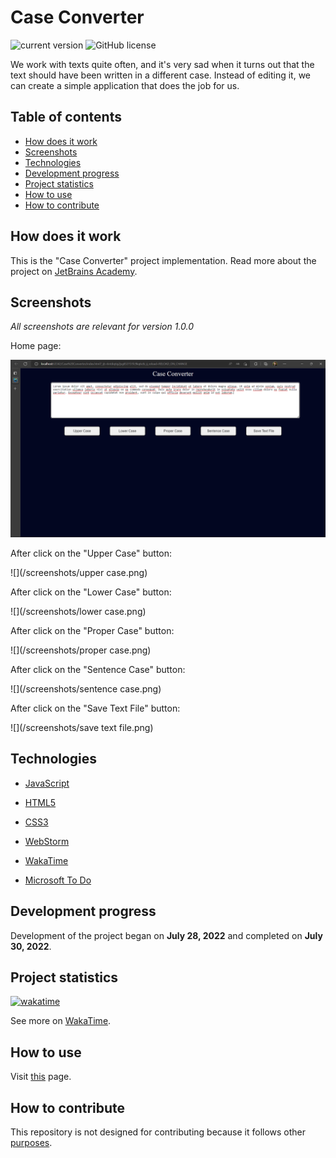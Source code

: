 # Case Converter

![current version](https://img.shields.io/badge/current_version-1.0.0-green)
![GitHub license](https://img.shields.io/github/license/VitasSalvantes/Case-Converter)

We work with texts quite often, and it's very sad when it turns out that the text should have been written in a
different case. Instead of editing it, we can create a simple application that does the job for us.

## Table of contents

- [How does it work](#How-does-it-work)
- [Screenshots](#Screenshots)
- [Technologies](#Technologies)
- [Development progress](#Development-progress)
- [Project statistics](#Project-statistics)
- [How to use](#How-to-use)
- [How to contribute](#How-to-contribute)

## How does it work

This is the "Case Converter" project implementation. Read more about the project
on [JetBrains Academy](https://hyperskill.org/projects/193).

## Screenshots

*All screenshots are relevant for version 1.0.0*

Home page:

![](/screenshots/home.png)

After click on the "Upper Case" button:

![](/screenshots/upper case.png)

After click on the "Lower Case" button:

![](/screenshots/lower case.png)

After click on the "Proper Case" button:

![](/screenshots/proper case.png)

After click on the "Sentence Case" button:

![](/screenshots/sentence case.png)

After click on the "Save Text File" button:

![](/screenshots/save text file.png)

## Technologies

- [JavaScript](https://developer.mozilla.org/en-US/docs/Web/JavaScript)

- [HTML5](https://developer.mozilla.org/en-US/docs/Web/HTML)

- [CSS3](https://developer.mozilla.org/en-US/docs/Web/CSS)

- [WebStorm](https://www.jetbrains.com/webstorm/)

- [WakaTime](https://wakatime.com/)

- [Microsoft To Do](https://todo.microsoft.com/tasks/)

## Development progress

Development of the project began on **July 28, 2022** and completed on **July 30, 2022**.

## Project statistics

[![wakatime](https://wakatime.com/badge/github/VitasSalvantes/Case-Converter.svg)](https://wakatime.com/badge/github/VitasSalvantes/Case-Converter)

See more
on [WakaTime](https://wakatime.com/@VitasSalvantes/projects/pjvpzyqaxz).

## How to use

Visit [this](https://vitassalvantes.github.io/Case-Converter/) page.

## How to contribute

This repository is not designed for contributing because it follows other [purposes](#how-does-it-work).
